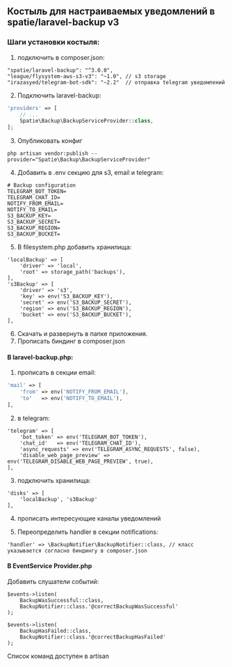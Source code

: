 ## Костыль для настраиваемых уведомлений в spatie/laravel-backup v3	
### Шаги установки костыля:
1. подключить в composer.json:
```
"spatie/laravel-backup": "^3.0.0",
"league/flysystem-aws-s3-v3": "~1.0", // s3 storage
"irazasyed/telegram-bot-sdk": "~2.2"  // отправка telegram уведомлений
```
2. Подключить  laravel-backup: 
```php
'providers' => [
    // ...
    Spatie\Backup\BackupServiceProvider::class,
];
```
3. Опубликовать конфиг
```
php artisan vendor:publish --provider="Spatie\Backup\BackupServiceProvider"
```
4. Добавить в .env секцию для s3, email и telegram:
```
# Backup configuration
TELEGRAM_BOT_TOKEN=
TELEGRAM_CHAT_ID=
NOTIFY_FROM_EMAIL=
NOTIFY_TO_EMAIL=
S3_BACKUP_KEY=
S3_BACKUP_SECRET=
S3_BACKUP_REGION=
S3_BACKUP_BUCKET=
```
5. В filesystem.php добавить хранилища:
```
'localBackup' => [
	'driver' => 'local',
	'root' => storage_path('backups'),
],
's3Backup' => [
	'driver' => 's3',
	'key' => env('S3_BACKUP_KEY'),
	'secret' => env('S3_BACKUP_SECRET'),
	'region' => env('S3_BACKUP_REGION'),
	'bucket' => env('S3_BACKUP_BUCKET'),
],
```
6. Скачать и развернуть в папке приложения.
7. Прописать биндинг в composer.json

#### В laravel-backup.php: 
1. прописать в секции email:
```php
'mail' => [
    'from' => env('NOTIFY_FROM_EMAIL'),
    'to'   => env('NOTIFY_TO_EMAIL'),
],
```
2. в telegram:
```
'telegram' => [
    'bot_token' => env('TELEGRAM_BOT_TOKEN'),
    'chat_id'   => env('TELEGRAM_CHAT_ID'),
    'async_requests' => env('TELEGRAM_ASYNC_REQUESTS', false),
    'disable_web_page_preview' => env('TELEGRAM_DISABLE_WEB_PAGE_PREVIEW', true),
],
```
3. подключить хранилища:
```
'disks' => [
    'localBackup', 's3Backup'
],
```
4. прописать интересующие каналы уведомлений

5. Переопределить handler в секции notifications:
```
'handler' => \BackupNotifier\BackupNotifier::class, // класс указывается согласно биндингу в composer.json
```

#### В EventService Provider.php
Добавить слушатели событий:
```
$events->listen(
    BackupWasSuccessful::class,
    BackupNotifier::class.'@correctBackupWasSuccessful'
);

$events->listen(
    BackupHasFailed::class,
    BackupNotifier::class.'@correctBackupHasFailed'
);
```
Список команд доступен в artisan
